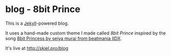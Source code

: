 # blog - 8bit Prince

This is a [Jekyll](https://jekyllrb.com/)-powered blog.

It uses a hand-made custom theme I made called *8bit Prince* inspired by the song
[8bit Princess by seiya murai from beatmania IIDX](https://www.youtube.com/watch?v=UvFnHrfItsc).

It's live at http://skiel.pro/blog

